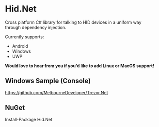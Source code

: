 # Hid.Net
Cross platform C# library for talking to HID devices in a uniform way through dependency injection.

Currently supports:
* Android
* Windows
* UWP

**Would love to hear from you if you'd like to add Linux or MacOS support!**

## Windows Sample (Console)
https://github.com/MelbourneDeveloper/Trezor.Net

## NuGet
Install-Package Hid.Net